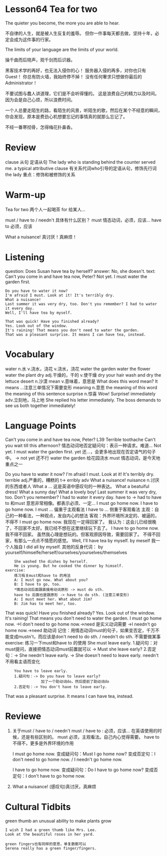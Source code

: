 # Lesson64 Tea for two

The quieter you become, the more you are able to hear.

不自律的人生，就是被人生反复的羞辱。
但你一件事每天都去做，坚持十年，必定会成为这件事的行家。

The limits of your language are the limits of your world.

操千曲而后晓声，观千剑而后识器。

黑客技术学的再好，也无法入侵你的心！
服务器入侵的再多，对你也只有Guest！
你总有防火墙，我始终停不掉！
没有任何奢求只想做你最后的Administrator！

不要试图与蠢人讲道理，它们是不会听得懂的。
这是浪费自己的精力以及时间。
因为会是自己心烦，所以浪费时间。

一个人总要走陌生的路，看陌生的风景，听陌生的歌，然后在某个不经意的瞬间，你会发现，原本是费劲心机想要忘记的事情真的就那么忘记了。

不经一番寒彻骨，怎得梅花扑鼻香。

# Review

clause 从句
定语从句
    The lady who is standing behind the counter served me.
    a typical attributive clause
    有关系代词who引导的定语从句，修饰先行词the lady
    重点：修饰和被修饰的关系

# Warm-up

Tea for two 两个人一起喝茶
    for 给某人...

must / have to / needn't 具体有什么区别？
must 情态动词，必须，应该...
have to 必须，应该

What a nuisance! 真讨厌！真麻烦！

# Listening

question:
    Does Susan have tea by herself?
answer:
    No, she doesn't.
text:
    Can't you come in and have tea now, Peter?
    Not yet. I must water the garden first.

    Do you have to water it now?
    I'm afraid I must. Look at it! It's terribly dry.
    What a nuisance!
    Last summer it was very dry, too. Don't you remember? I had to water it every day.
    Well, I'll have tea by myself.

    That was quick! Have you finished already?
    Yes. Look out of the window.
    It's raining! That means you don't need to water the garden.
    That was a pleasant surprise. It means I can have tea, instead.

# Vocabulary

water n.水 v.浇水，浇花
    v.浇水，浇花
    water the garden 
    water the flower
    water the plant
dry adj.干燥的，干的
    v.使干燥
        dry your hair
        wash and dry the lettuce
    desert n.沙漠
mean v.意味着，意思是
    What does this word mean?
    It means ...注意三单情况下需要变形
    meaning n.意思
    the meaning of this word 
    the meaning of this sentence
surprise n.惊喜
    Wow! Surprise!
immediately adv.立刻地，马上地
    She replied his letter immediately.
    The boss demands to see us both together immediately!

# Language Points

Can't you come in and have tea now, Peter?
    L39 Terrible toothache
        Can't you wait till this afternoon?
    情态动词地否定疑问句：表示一种请求。难道...
Not yet. I must water the garden first.
    yet 还...，会更多地出现在否定语气的句子中。
    -> not yet 还不行
    water the garden 给花园浇水
    must 情态动词，是今天地重点之一

Do you have to water it now?
I'm afraid I must. Look at it! It's terribly dry.
    terrible adj.严重的，糟糕的
    t-> erribly adv
What a nuisance!
    nuisance n.讨厌的东西或者人
    What a ... 这是英语中感叹句的一种表达。
    What a beatuiful dress!
    What a sunny day!
    What a lovely boy!
Last summer it was very dry, too. Don't you remember? I had to water it every day.
    have to -> had to
    have to 和must 意思非常相像。都表示必须、一定...
        I must go home now.
        I have to go home now.
        I must ... 偏重于主观看法
        I have to ... 侧重于客观看法
        主观：自己的一种看法，一种观点，发自内心的想法
        客观：外界环境所决定的、被逼的，不得不
        I must go home now.
            我现在一定得回家了。
            我认为：这会儿已经很晚了，不回家不太好。我已经不想在这里继续玩下去了。
        I have to go home now.
            我不得不回家。
            虽然我心理是想玩的。但客观原因导致，需要回家了。
            不得不回家，有那么一点点不情愿的感觉。
Well, I'll have tea by myself.
    by meself 我一个人独自
    I did all by myself.
    其他的反身代词：
        by yourself/himselfe/herself/ourselves/yourselves/themselves

        She washed the dishes by herself.
        He is young. But he cooked the dinner by himself.
    exercise:
        练习有关must和have to 的用法
        A: I must go now. What about you?
        B: I have to go, too.
        *情态动词后面跟直接用动词原形 -> must do sth.
        have to 后面也是跟原形 -> have to do sth. (注意三单变形)
        A: I must meet her. What about Jim?
        B: Jim has to meet her, too.

That was quick! Have you finished already?
Yes. Look out of the window.
It's raining! That means you don't need to water the garden.
    I must go home now.
    ->I don't need to go home now.->need 是实义动词需要
    ->I needn't go home now.->need 助动词
    记住：用情态动词must的句子，如果变否定，千万不能变成mustn't，而应该是don't need to do sth. / needn't do sth. 不需要做某事
    exercise:
        练习一下must和have to 的使用
        She must leave early.
        1.疑问句：对must提问，直接把情态动词must前置就可以
        -> Must she leave early?
        2.否定句：-> She needn't leave early.
                -> She doesn't need to leave early.
                needn't 不用看主语而变化
        
        You have to leave early.
        1.疑问句：-> Do you have to leave early?
                    加了一个助动词do，然后提前了助动词do
        2.否定句：-> You don't have to leave early.
That was a pleasant surprise. It means I can have tea, instead.

# Reviewe

1. 关于must / have to / needn't
    must / have to : 必须，应该...
    在英语使用的时候，还是有些区别的。
    must 必须，主观看法。自己内心觉得需要。
    have to 不得不，更多是外界环境的作用

    I must go home now.
    变成疑问句：Must I go home now?
    变成否定句：I don't need to go home now.
                / I needn't go home now.
            
    I have to go home now.
    变成疑问句：Do I have to go home now?
    变成否定句：I don't have to go home now.

2.  What a nuisance! (感叹句)真讨厌，真麻烦

# Cultural Tidbits

green thumb
    an unusual ability to make plants grow

    I wish I had a green thumb like Mrs. Lee.
    Look at the beautiful roses in her yard.

    green fingers也有同样的意思，单复数都可以
    Serena really has a green finger/fingers.